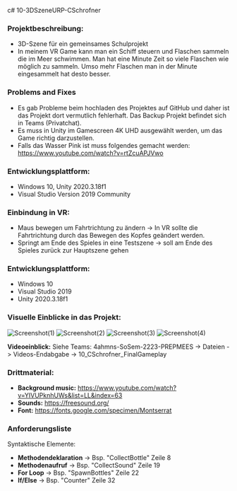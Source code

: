 
c# 10-3DSzeneURP-CSchrofner

### Projektbeschreibung: 
+ 3D-Szene für ein gemeinsames Schulprojekt 
+ In meinem VR Game kann man ein Schiff steuern und Flaschen sammeln die im Meer schwimmen. Man hat eine Minute Zeit so viele Flaschen wie möglich zu sammeln. Umso mehr Flaschen man in der Minute eingesammelt hat desto besser.

### Problems and Fixes
+ Es gab Probleme beim hochladen des Projektes auf GitHub und daher ist das Projekt dort vermutlich fehlerhaft. Das Backup Projekt befindet sich in Teams (Privatchat).
+ Es muss in Unity im Gamescreen 4K UHD ausgewählt werden, um das Game richtig darzustellen.
+ Falls das Wasser Pink ist muss folgendes gemacht werden: https://www.youtube.com/watch?v=rtZcuAPJVwo

### Entwicklungsplattform: 
+ Windows 10, Unity 2020.3.18f1
+ Visual Studio Version 2019 Community

### Einbindung in VR:
+ Maus bewegen um Fahrtrichtung zu ändern -> In VR sollte die Fahrtrichtung durch das Bewegen des Kopfes geändert werden.
+ Springt am Ende des Spieles in eine Testszene -> soll am Ende des Spieles zurück zur Hauptszene gehen

### Entwicklungsplattform:
+ Windows 10
+ Visual Studio 2019
+ Unity 2020.3.18f1

### Visuelle Einblicke in das Projekt: 
![Screenshot(1)](https://github.com/4ahmns-2223-Sosem/10-3DSzeneURP-CSchrofner/assets/91070191/df222b5e-5bb7-4505-b614-6dcad2d1dcaf)
![Screenshot(2)](https://github.com/4ahmns-2223-Sosem/10-3DSzeneURP-CSchrofner/assets/91070191/92cbd5d1-a049-47e0-a45c-9abefe70ce84)
![Screenshot(3)](https://github.com/4ahmns-2223-Sosem/10-3DSzeneURP-CSchrofner/assets/91070191/ebca9bfb-7656-4118-a853-8fe0809abbc0)
![Screenshot(4)](https://github.com/4ahmns-2223-Sosem/10-3DSzeneURP-CSchrofner/assets/91070191/70a7cf79-d40f-42db-8a9a-1430907be856)

**Videoeinblick:** Siehe Teams: 4ahmns-SoSem-2223-PREPMEES -> Dateien -> Videos-Endabgabe -> 10_CSchrofner_FinalGameplay

### Drittmaterial: 
+ **Background music:** https://www.youtube.com/watch?v=YIVUPknhUWs&list=LL&index=63
+ **Sounds:** https://freesound.org/
+ **Font:** https://fonts.google.com/specimen/Montserrat

### Anforderungsliste
Syntaktische Elemente:
+ **Methodendeklaration** -> Bsp. "CollectBottle" Zeile 8
+ **Methodenaufruf** -> Bsp. "CollectSound" Zeile 19
+ **For Loop** -> Bsp. "SpawnBottles" Zeile 22
+ **If/Else** -> Bsp. "Counter" Zeile 32

